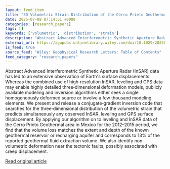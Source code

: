 ```yaml
---
layout: feed_item
title: "3D Volumetric Strain Distribution of the Cerro Prieto Geothermal Field Inferred From Inverse Modeling of InSAR and Leveling Data"
date: 2025-07-08 07:14:51 +0000
categories: [research_papers]
tags: []
keywords: ['volumetric', 'distribution', 'strain']
description: "Abstract Advanced Interferometric Synthetic Aperture Radar (InSAR) data has led to an extensive observation of Earth's surface displacements"
external_url: https://agupubs.onlinelibrary.wiley.com/doi/10.1029/2025GL115316?af=R
is_feed: true
source_feed: "Wiley: Geophysical Research Letters: Table of Contents"
feed_category: "research_papers"
---
```


Abstract Advanced Interferometric Synthetic Aperture Radar (InSAR) data has led to an extensive observation of Earth's surface displacements. Whereas the combined use of high‐resolution InSAR, leveling and GPS data may enable highly detailed three‐dimensional deformation models, publicly available modeling and inversion algorithms either seek a single homogeneously deformed source or involve a few thousand modeling elements. We present and release a conjugate‐gradient inversion code that searches for the three‐dimensional distribution of the volumetric strain that predicts simultaneously any observed InSAR, leveling and GPS surface displacement. By applying our algorithm on to leveling and InSAR data of the Cerro Prieto Geothermal area in Mexico for the 2012–2015 period, we find that the volume loss matches the extent and depth of the known geothermal reservoir or recharging aquifer and corresponds to 13% of the reported geothermal fluid extraction volume. We also identify non‐volumetric deformation near the tectonic faults, possibly associated with creep displacement.

[Read original article](https://agupubs.onlinelibrary.wiley.com/doi/10.1029/2025GL115316?af=R)
